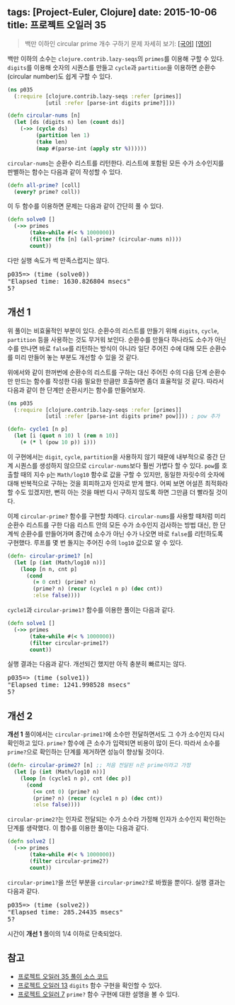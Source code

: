 tags: [Project-Euler, Clojure]
date: 2015-10-06
title: 프로젝트 오일러 35
---
> 백만 이하인 circular prime 개수 구하기
> 문제 자세히 보기: [[국어]](http://euler.synap.co.kr/prob_detail.php?id=35) [[영어]](https://projecteuler.net/problem=35)

백만 이하의 소수는 `clojure.contrib.lazy-seqs`의 `primes`를 이용해 구할 수 있다. `digits`를 이용해 숫자의 시퀀스를 만들고 `cycle`과 `partition`을 이용하면 순환수(circular number)도 쉽게 구할 수 있다.<!--more-->

```clojure
(ns p035
  (:require [clojure.contrib.lazy-seqs :refer [primes]]
            [util :refer [parse-int digits prime?]]))

(defn circular-nums [n]
  (let [ds (digits n) len (count ds)]
    (->> (cycle ds)
         (partition len 1)
         (take len)
         (map #(parse-int (apply str %))))))
```

`circular-nums`는 순환수 리스트를 리턴한다. 리스트에 포함된 모든 수가 소수인지를 판별하는 함수는 다음과 같이 작성할 수 있다.

```clojure
(defn all-prime? [coll]
  (every? prime? coll))
```

이 두 함수를 이용하면 문제는 다음과 같이 간단히 풀 수 있다.

```clojure
(defn solve0 []
  (->> primes
       (take-while #(< % 1000000))
       (filter (fn [n] (all-prime? (circular-nums n))))
       count))
```

다만 실행 속도가 썩 만족스럽지는 않다.

<pre class="console">p035=> (time (solve0))
"Elapsed time: 1630.826804 msecs"
5?
</pre>

## 개선 1
위 풀이는 비효율적인 부분이 있다. 순환수의 리스트를 만들기 위해 `digits`, `cycle`, `partition` 등을 사용하는 것도 무거워 보인다. 순환수를 만들다 하나라도 소수가 아닌 수를 만나면 바로 `false`를 리턴하는 방식이 아니라 일단 주어진 수에 대해 모든 순환수를 미리 만들어 놓는 부분도 개선할 수 있을 것 같다.

위에서와 같이 한꺼번에 순환수의 리스트를 구하는 대신 주어진 수의 다음 단계 순환수만 만드는 함수를 작성한 다음 필요한 만큼만 호출하면 좀더 효율적일 것 같다. 따라서 다음과 같이 한 단계만 순환시키는 함수를 만들어보자.

```clojure
(ns p035
  (:require [clojure.contrib.lazy-seqs :refer [primes]]
            [util :refer [parse-int digits prime? pow]])) ; pow 추가

(defn- cycle1 [n p]
  (let [i (quot n 10) l (rem n 10)]
    (+ (* l (pow 10 p)) i)))
```

이 구현에서는 `digit`, `cycle`, `partition`을 사용하지 않기 때문에 내부적으로 중간 단계 시퀀스를 생성하지 않으므로 `circular-nums`보다 훨씬 가볍다 할 수 있다. `pow`를 호출할 때의 지수 `p`는 `Math/log10` 함수로 값을 구할 수 있지만, 동일한 자릿수의 숫자에 대해 반복적으로 구하는 것을 회피하고자 인자로 받게 했다. 어찌 보면 어설픈 최적화라 할 수도 있겠지만, 뻔히 아는 것을 매번 다시 구하지 않도록 하면 그만큼 더 빨라질 것이다.

이제 `circular-prime?` 함수를 구현할 차례다. `circular-nums`를 사용할 때처럼 미리 순환수 리스트를 구한 다음 리스트 안의 모든 수가 소수인지 검사하는 방법 대신, 한 단계씩 순환수를 만들어가며 중간에 소수가 아닌 수가 나오면 바로 `false`를 리턴하도록 구현했다. 루프를 몇 번 돌지는 주어진 수의 `log10` 값으로 알 수 있다.

```clojure
(defn- circular-prime1? [n]
  (let [p (int (Math/log10 n))]
    (loop [n n, cnt p]
      (cond
        (= 0 cnt) (prime? n)
        (prime? n) (recur (cycle1 n p) (dec cnt))
        :else false))))
```

`cycle1`과 `circular-prime1?` 함수를 이용한 풀이는 다음과 같다.

```clojure
(defn solve1 []
  (->> primes
       (take-while #(< % 1000000))
       (filter circular-prime1?)
       count))
```

실행 결과는 다음과 같다. 개선되긴 했지만 아직 충분히 빠르지는 않다.

<pre class="console">p035=> (time (solve1))
"Elapsed time: 1241.998528 msecs"
5?
</pre>

## 개선 2
**개선 1** 풀이에서는 `circular-prime1?`에 소수만 전달하면서도 그 수가 소수인지 다시 확인하고 있다. `prime?` 함수에 큰 소수가 입력되면 비용이 많이 든다. 따라서 소수를 `prime?`으로 확인하는 단계를 제거하면 성능이 향상될 것이다.

```clojure
(defn- circular-prime2? [n] ;; 처음 전달된 n은 prime이라고 가정
  (let [p (int (Math/log10 n))]
    (loop [n (cycle1 n p), cnt (dec p)]
      (cond
        (<= cnt 0) (prime? n)
        (prime? n) (recur (cycle1 n p) (dec cnt))
        :else false))))
```

`circular-prime2?`는 인자로 전달되는 수가 소수라 가정해 인자가 소수인지 확인하는 단계를 생략했다. 이 함수를 이용한 풀이는 다음과 같다.

```clojure
(defn solve2 []
  (->> primes
       (take-while #(< % 1000000))
       (filter circular-prime2?)
       count))
```

`circular-prime1?`을 쓰던 부분을 `circular-prime2?`로 바꿨을 뿐이다. 실행 결과는 다음과 같다.

<pre class="console">p035=> (time (solve2))
"Elapsed time: 285.24435 msecs"
5?
</pre>

시간이 **개선 1** 풀이의 1/4 이하로 단축되었다.

## 참고
* [프로젝트 오일러 35 풀이 소스 코드](https://github.com/ntalbs/euler/blob/master/src/p035.clj)
* [프로젝트 오일러 13](/2015/project-euler-013/)
`digits` 함수 구현을 확인할 수 있다.
* [프로젝트 오일러 7](/2015/project-euler-007/)
`prime?` 함수 구현에 대한 설명을 볼 수 있다.
